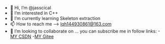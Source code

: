 - 👋 Hi, I’m @jasscical
- 👀 I’m interested in C++
- 🌱 I’m currently learning Skeleton extraction
- 📫 How to reach me --> lqh144930861@163.com
- 💞️ I’m looking to collaborate on ...
you can subscribe me in follow links:
-[MY CSDN](https://blog.csdn.net/qq_41472037?spm=1001.2101.3001.5343)
-[MY Gitee](https://gitee.com/jasscical/projects)
<!---
jasscical/jasscical is a ✨ special ✨ repository because its `README.md` (this file) appears on your GitHub profile.
You can click the Preview link to take a look at your changes.
--->
